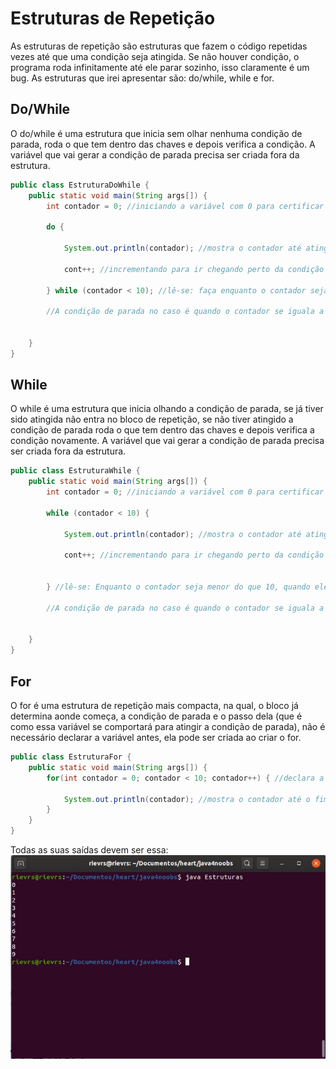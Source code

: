 <h1>Estruturas de Repetição</h1>
As estruturas de repetição são estruturas que fazem o código repetidas vezes até que uma condição seja atingida. Se não houver condição, o programa roda infinitamente até ele parar sozinho, isso claramente é um bug. As estruturas que irei apresentar são: do/while, while e for.

<h2>Do/While</h2>
O do/while é uma estrutura que inicia sem olhar nenhuma condição de parada, roda o que tem dentro das chaves e depois verifica a condição. A variável que vai gerar a condição de parada precisa ser criada fora da estrutura.

```java
public class EstruturaDoWhile {
    public static void main(String args[]) {
        int contador = 0; //iniciando a variável com 0 para certificar esse valor para ela

        do {

            System.out.println(contador); //mostra o contador até atingir a condição de parada.

            cont++; //incrementando para ir chegando perto da condição de parada.

        } while (contador < 10); //lê-se: faça enquanto o contador seja menor do que 10, quando ele chegar a 10 ele pare. 
        
        //A condição de parada no caso é quando o contador se iguala a 10 ou passa de 10.


    }
}
```

<h2>While</h2>
O while é uma estrutura que inicia olhando a condição de parada, se já tiver sido atingida não entra no bloco de repetição, se não tiver atingido a condição de parada roda o que tem dentro das chaves e depois verifica a condição novamente. A variável que vai gerar a condição de parada precisa ser criada fora da estrutura.

```java
public class EstruturaWhile {
    public static void main(String args[]) {
        int contador = 0; //iniciando a variável com 0 para certificar esse valor para ela

        while (contador < 10) {

            System.out.println(contador); //mostra o contador até atingir a condição de parada.

            cont++; //incrementando para ir chegando perto da condição de parada.


        } //lê-se: Enquanto o contador seja menor do que 10, quando ele chegar a 10 ele pare. 
        
        //A condição de parada no caso é quando o contador se iguala a 10 ou passa de 10.


    }
}
```
<h2>For</h2>

O for é uma estrutura de repetição mais compacta, na qual, o bloco já determina aonde começa, a condição de parada e o passo dela (que é como essa variável se comportará para atingir a condição de parada), não é necessário declarar a variável antes, ela pode ser criada ao criar o for.

```java
public class EstruturaFor {
    public static void main(String args[]) {
        for(int contador = 0; contador < 10; contador++) { //declara a variável inicializando ela, coloca a condição de parada, e o passo.

            System.out.println(contador); //mostra o contador até o fim da condição de parada
        }
    }
}

```
Todas as suas saídas devem ser essa:
<img src="../img/estruturasDeRepeticao.jpeg">